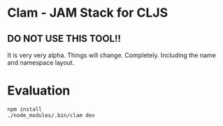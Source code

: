 # Clam - JAM Stack for CLJS

## DO NOT USE THIS TOOL!!
It is very very alpha. Things will change. Completely. Including the name and namespace layout.

# Evaluation
```
npm install
./node_modules/.bin/clam dev
```
